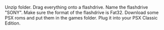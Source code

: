 Unzip folder.
Drag everything onto a flashdrive.
Name the flashdrive "SONY".
Make sure the format of the flashdrive is Fat32.
Download some PSX roms and put them in the games folder.
Plug it into your PSX Classic Edition.
